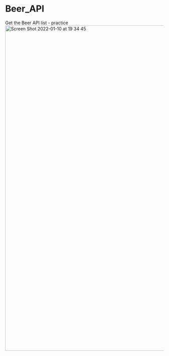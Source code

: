 # Beer_API
Get the Beer API list - practice 
<br>
<img width="1032" alt="Screen Shot 2022-01-10 at 19 34 45" src="https://user-images.githubusercontent.com/81048007/148812037-2347684b-729d-4806-bbaa-b2b1d205ea68.png">
